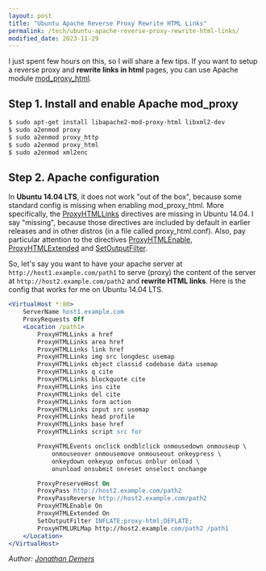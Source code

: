 ```yaml
---
layout: post
title: "Ubuntu Apache Reverse Proxy Rewrite HTML Links"
permalink: /tech/ubuntu-apache-reverse-proxy-rewrite-html-links/
modified_date: 2023-11-29
---
```


I just spent few hours on this, so I will share a few tips. If you want to setup a reverse proxy and **rewrite links in html** pages, you can use Apache module [mod_proxy_html](https://httpd.apache.org/docs/current/mod/mod_proxy_html.html).

## Step 1. Install and enable Apache mod_proxy

```bash
$ sudo apt-get install libapache2-mod-proxy-html libxml2-dev
$ sudo a2enmod proxy
$ sudo a2enmod proxy_http
$ sudo a2enmod proxy_html
$ sudo a2enmod xml2enc
```

## Step 2. Apache configuration

In **Ubuntu 14.04 LTS**, it does not work "out of the box", because some standard config is missing when enabling mod_proxy_html. More specifically, the [ProxyHTMLLinks](https://httpd.apache.org/docs/current/mod/mod_proxy_html.html#proxyhtmllinks) directives are missing in Ubuntu 14.04. I say "missing", because those directives are included by default in earlier releases and in other distros (in a file called proxy_html.conf). Also, pay particular attention to the directives [ProxyHTMLEnable](https://httpd.apache.org/docs/current/mod/mod_proxy_html.html#proxyhtmlenable), [ProxyHTMLExtended](https://httpd.apache.org/docs/current/mod/mod_proxy_html.html#proxyhtmlextended) and [SetOutputFilter](https://httpd.apache.org/docs/current/mod/core.html#setoutputfilter).

So, let's say you want to have your apache server at `http://host1.example.com/path1` to serve (proxy) the content of the server at `http://host2.example.com/path2` and **rewrite HTML links**. Here is the config that works for me on Ubuntu 14.04 LTS.

```apache
<VirtualHost *:80>
    ServerName host1.example.com
    ProxyRequests Off
    <Location /path1>
        ProxyHTMLLinks a href
        ProxyHTMLLinks area href
        ProxyHTMLLinks link href
        ProxyHTMLLinks img src longdesc usemap
        ProxyHTMLLinks object classid codebase data usemap
        ProxyHTMLLinks q cite
        ProxyHTMLLinks blockquote cite
        ProxyHTMLLinks ins cite
        ProxyHTMLLinks del cite
        ProxyHTMLLinks form action
        ProxyHTMLLinks input src usemap
        ProxyHTMLLinks head profile
        ProxyHTMLLinks base href
        ProxyHTMLLinks script src for

        ProxyHTMLEvents onclick ondblclick onmousedown onmouseup \
            onmouseover onmousemove onmouseout onkeypress \
            onkeydown onkeyup onfocus onblur onload \
            onunload onsubmit onreset onselect onchange

        ProxyPreserveHost On
        ProxyPass http://host2.example.com/path2
        ProxyPassReverse http://host2.example.com/path2
        ProxyHTMLEnable On
        ProxyHTMLExtended On
        SetOutputFilter INFLATE;proxy-html;DEFLATE;
        ProxyHTMLURLMap http://host2.example.com/path2 /path1
    </Location>
</VirtualHost>
```

*Author: [Jonathan Demers](https://www.linkedin.com/in/jonathan-demers-ing/ "Jonathan Demers")*